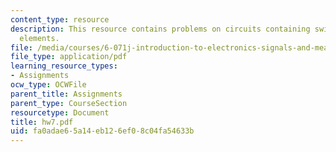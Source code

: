 ```yaml
---
content_type: resource
description: This resource contains problems on circuits containing switches as circuit
  elements.
file: /media/courses/6-071j-introduction-to-electronics-signals-and-measurement-spring-2006/fa0adae65a14eb126ef08c04fa54633b_hw7.pdf
file_type: application/pdf
learning_resource_types:
- Assignments
ocw_type: OCWFile
parent_title: Assignments
parent_type: CourseSection
resourcetype: Document
title: hw7.pdf
uid: fa0adae6-5a14-eb12-6ef0-8c04fa54633b
---
```

